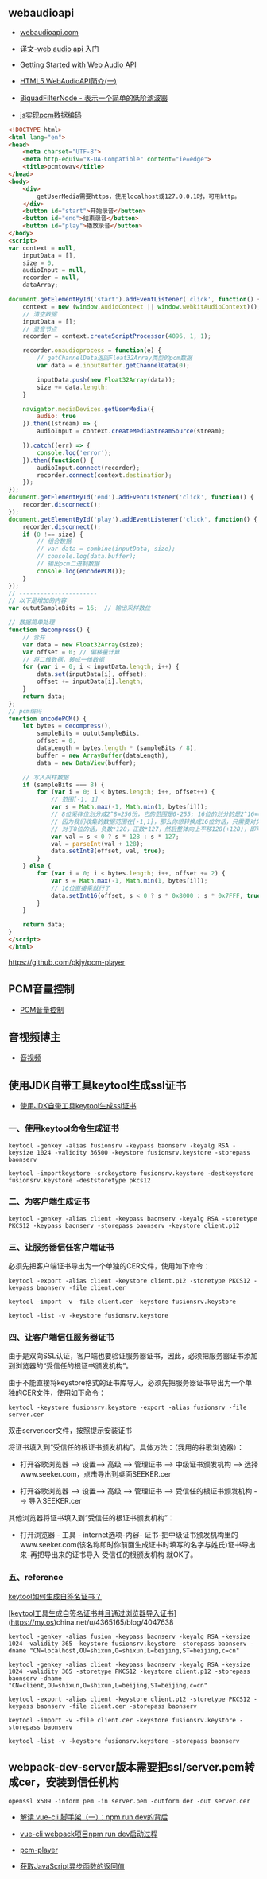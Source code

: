 ## webaudioapi

- [webaudioapi.com](https://webaudioapi.com/book/Web_Audio_API_Boris_Smus_html/toc.html)

- [译文-web audio api 入门](https://www.cnblogs.com/hanshuai/p/13620908.html)

- [Getting Started with Web Audio API](https://www.html5rocks.com/en/tutorials/webaudio/intro/)

- [HTML5 WebAudioAPI简介(一)](https://www.cnblogs.com/tianma3798/p/6033613.html)

- [BiquadFilterNode - 表示一个简单的低阶滤波器](https://www.mifengjc.com/api/BiquadFilterNode.html)

- [js实现pcm数据编码](https://github.com/2fps/demo/blob/master/view/2019/04/js实现pcm数据编码/index.html)
```html
<!DOCTYPE html>
<html lang="en">
<head>
    <meta charset="UTF-8">
    <meta http-equiv="X-UA-Compatible" content="ie=edge">
    <title>pcmtowav</title>
</head>
<body>
    <div>
        getUserMedia需要https，使用localhost或127.0.0.1时，可用http。
    </div>
    <button id="start">开始录音</button>
    <button id="end">结束录音</button>
    <button id="play">播放录音</button>
</body>
<script>
var context = null,
    inputData = [],
    size = 0,
    audioInput = null,
    recorder = null,
    dataArray;

document.getElementById('start').addEventListener('click', function() {
    context = new (window.AudioContext || window.webkitAudioContext)();
	// 清空数据
	inputData = [];
    // 录音节点
    recorder = context.createScriptProcessor(4096, 1, 1);

    recorder.onaudioprocess = function(e) {
        // getChannelData返回Float32Array类型的pcm数据
        var data = e.inputBuffer.getChannelData(0);

        inputData.push(new Float32Array(data));
        size += data.length;
    }

    navigator.mediaDevices.getUserMedia({
        audio: true
    }).then((stream) => {
        audioInput = context.createMediaStreamSource(stream);

    }).catch((err) => {
        console.log('error');
    }).then(function() {
        audioInput.connect(recorder);
        recorder.connect(context.destination);
    });
});
document.getElementById('end').addEventListener('click', function() {
    recorder.disconnect();
});
document.getElementById('play').addEventListener('click', function() {
    recorder.disconnect();
    if (0 !== size) {
        // 组合数据
        // var data = combine(inputData, size);
        // console.log(data.buffer);
        // 输出pcm二进制数据
		console.log(encodePCM());
    }
});
// ----------------------
// 以下是增加的内容
var oututSampleBits = 16;  // 输出采样数位

// 数据简单处理
function decompress() {
    // 合并
    var data = new Float32Array(size);
    var offset = 0; // 偏移量计算
    // 将二维数据，转成一维数据
    for (var i = 0; i < inputData.length; i++) {
        data.set(inputData[i], offset);
        offset += inputData[i].length;
    }
    return data;
};
// pcm编码
function encodePCM() {
    let bytes = decompress(),
        sampleBits = oututSampleBits,
        offset = 0,
        dataLength = bytes.length * (sampleBits / 8),
        buffer = new ArrayBuffer(dataLength),
        data = new DataView(buffer);

    // 写入采样数据 
    if (sampleBits === 8) {
        for (var i = 0; i < bytes.length; i++, offset++) {
            // 范围[-1, 1]
            var s = Math.max(-1, Math.min(1, bytes[i]));
            // 8位采样位划分成2^8=256份，它的范围是0-255; 16位的划分的是2^16=65536份，范围是-32768到32767
            // 因为我们收集的数据范围在[-1,1]，那么你想转换成16位的话，只需要对负数*32768,对正数*32767,即可得到范围在[-32768,32767]的数据。
            // 对于8位的话，负数*128，正数*127，然后整体向上平移128(+128)，即可得到[0,255]范围的数据。
            var val = s < 0 ? s * 128 : s * 127;
            val = parseInt(val + 128);
            data.setInt8(offset, val, true);
        }
    } else {
        for (var i = 0; i < bytes.length; i++, offset += 2) {
            var s = Math.max(-1, Math.min(1, bytes[i]));
            // 16位直接乘就行了
            data.setInt16(offset, s < 0 ? s * 0x8000 : s * 0x7FFF, true);
        }
    }

    return data;
}
</script>
</html>
```

https://github.com/pkjy/pcm-player

## PCM音量控制
- [PCM音量控制](https://blog.jianchihu.net/pcm-volume-control.html)

## 音视频博主
- [音视频](https://blog.jianchihu.net/category/avtechnology)

## 使用JDK自带工具keytool生成ssl证书
- [使用JDK自带工具keytool生成ssl证书](https://blog.csdn.net/dwyane__wade/article/details/80350548)

### 一、使用keytool命令生成证书
```shell
keytool -genkey -alias fusionsrv -keypass baonserv -keyalg RSA -keysize 1024 -validity 36500 -keystore fusionsrv.keystore -storepass baonserv

keytool -importkeystore -srckeystore fusionsrv.keystore -destkeystore fusionsrv.keystore -deststoretype pkcs12
```

### 二、为客户端生成证书

```shell
keytool -genkey -alias client -keypass baonserv -keyalg RSA -storetype PKCS12 -keypass baonserv -storepass baonserv -keystore client.p12
```

### 三、让服务器信任客户端证书
必须先把客户端证书导出为一个单独的CER文件，使用如下命令：

```shell
keytool -export -alias client -keystore client.p12 -storetype PKCS12 -keypass baonserv -file client.cer

keytool -import -v -file client.cer -keystore fusionsrv.keystore

keytool -list -v -keystore fusionsrv.keystore
```

### 四、让客户端信任服务器证书
由于是双向SSL认证，客户端也要验证服务器证书，因此，必须把服务器证书添加到浏览器的“受信任的根证书颁发机构”。

由于不能直接将keystore格式的证书库导入，必须先把服务器证书导出为一个单独的CER文件，使用如下命令：

```shell
keytool -keystore fusionsrv.keystore -export -alias fusionsrv -file server.cer
```

双击server.cer文件，按照提示安装证书

将证书填入到“受信任的根证书颁发机构”。具体方法：（我用的谷歌浏览器）：

- 打开谷歌浏览器 --> 设置--> 高级 --> 管理证书 --> 中级证书颁发机构 --> 选择www.seeker.com，点击导出到桌面SEEKER.cer

- 打开谷歌浏览器 --> 设置--> 高级 --> 管理证书 --> 受信任的根证书颁发机构 --> 导入SEEKER.cer

其他浏览器将证书填入到“受信任的根证书颁发机构”：

- 打开浏览器   - 工具  -  internet选项-内容- 证书-把中级证书颁发机构里的www.seeker.com(该名称即时你前面生成证书时填写的名字与姓氏)证书导出来-再把导出来的证书导入  受信任的根颁发机构  就OK了。

### 五、reference

[keytool如何生成自签名证书？](https://blog.csdn.net/u013412772/article/details/103726154)

[[keytool工具生成自签名证书并且通过浏览器导入证书](https://my.oschina.net/u/4365165/blog/4047638)](https://my.os)china.net/u/4365165/blog/4047638

```shell
keytool -genkey -alias fusion -keypass baonserv -keyalg RSA -keysize 1024 -validity 365 -keystore fusionsrv.keystore -storepass baonserv -dname "CN=localhost,OU=shixun,O=shixun,L=beijing,ST=beijing,c=cn"

keytool -genkey -alias client -keypass baonserv -keyalg RSA -keysize 1024 -validity 365 -storetype PKCS12 -keystore client.p12 -storepass baonserv -dname "CN=client,OU=shixun,O=shixun,L=beijing,ST=beijing,c=cn"

keytool -export -alias client -keystore client.p12 -storetype PKCS12 -keypass baonserv -file client.cer -storepass baonserv

keytool -import -v -file client.cer -keystore fusionsrv.keystore -storepass baonserv

keytool -list -v -keystore fusionsrv.keystore -storepass baonserv
```

## webpack-dev-server版本需要把ssl/server.pem转成cer，安装到信任机构
```shell
openssl x509 -inform pem -in server.pem -outform der -out server.cer
```

- [解读 vue-cli 脚手架（一）：npm run dev的背后](https://blog.csdn.net/six_six_six_666/article/details/82633731)

- [vue-cli webpack项目npm run dev启动过程](https://www.cnblogs.com/zeroes/p/vue-run-dev.html)

- [pcm-player](https://github.com/pkjy/pcm-player)

- [获取JavaScript异步函数的返回值](https://www.cnblogs.com/zmc/p/6916164.html)